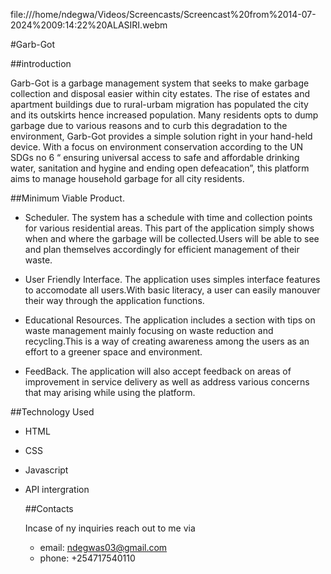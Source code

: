 



file:///home/ndegwa/Videos/Screencasts/Screencast%20from%2014-07-2024%2009:14:22%20ALASIRI.webm

#Garb-Got

##introduction

Garb-Got is a garbage management system that seeks to make garbage collection and disposal easier within city estates.
The rise of estates and apartment buildings due to rural-urbam migration has populated the city and its outskirts hence increased population.
Many residents opts to dump garbage due to various reasons and to curb this degradation to the environment, 
Garb-Got provides a simple solution right in your hand-held device.
With a focus on environment conservation according to the UN SDGs no 6 “ ensuring universal access to safe 
and affordable drinking water, sanitation and hygine and ending 
open defeacation”, this platform aims to manage household garbage for all city residents.

##Minimum Viable Product.
* Scheduler.  The system has a schedule with time and collection points for                        various residential areas. This part of the application simply shows when and where the garbage will be collected.Users will be able to see and plan themselves accordingly for efficient management of their waste.

* User Friendly Interface.
The application uses simples interface features to accomodate all users.With basic literacy, a user can easily manouver their way through the application functions. 

* Educational Resources.
   The application includes a section with tips on waste management mainly focusing on waste reduction and recycling.This is a way of creating awareness among the users as an effort to a greener space and environment.

* FeedBack.
  The application will also accept feedback on areas of improvement in service delivery as well as address various concerns that may arising while using the platform.

##Technology Used
* HTML
* CSS
* Javascript
* API intergration


  ##Contacts
  
  Incase of ny inquiries reach out to me via
  * email: ndegwas03@gmail.com
  * phone: +254717540110



